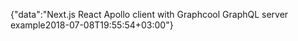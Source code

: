 {"data":"Next.js React Apollo client with Graphcool GraphQL server example2018-07-08T19:55:54+03:00"}
